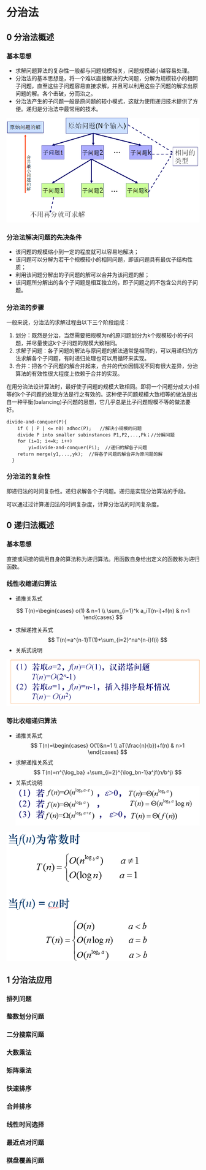 # 分治法

## 0 分治法概述
### 基本思想

* 求解问题算法的复杂性一般都与问题规模相关，问题规模越小越容易处理。
* 分治法的基本思想是，将一个难以直接解决的大问题，分解为规模较小的相同子问题，直至这些子问题容易直接求解，并且可以利用这些子问题的解求出原问题的解。各个击破，分而治之。
* 分治法产生的子问题一般是原问题的较小模式，这就为使用递归技术提供了方便。递归是分治法中最常用的技术。

![](image/分治法原理.png)


### 分治法解决问题的先决条件
* 该问题的规模缩小到一定的程度就可以容易地解决；
* 该问题可以分解为若干个规模较小的相同问题，即该问题具有最优子结构性质；
* 利用该问题分解出的子问题的解可以合并为该问题的解；
* 该问题所分解出的各个子问题是相互独立的，即子问题之间不包含公共的子问题。

### 分治法的步骤
一般来说，分治法的求解过程由以下三个阶段组成：
1. 划分：既然是分治，当然需要把规模为n的原问题划分为k个规模较小的子问题，并尽量使这k个子问题的规模大致相同。
2. 求解子问题：各子问题的解法与原问题的解法通常是相同的，可以用递归的方法求解各个子问题，有时递归处理也可以用循环来实现。
3. 合并：把各个子问题的解合并起来，合并的代价因情况不同有很大差异，分治算法的有效性很大程度上依赖于合并的实现。

在用分治法设计算法时，最好使子问题的规模大致相同。即将一个问题分成大小相等的k个子问题的处理方法是行之有效的。这种使子问题规模大致相等的做法是出自一种平衡(balancing)子问题的思想，它几乎总是比子问题规模不等的做法要好。

```
divide-and-conquer(P){
    if ( | P | <= n0) adhoc(P);   //解决小规模的问题
    divide P into smaller subinstances P1,P2,...,Pk；//分解问题
    for (i=1; i<=k; i++)
        yi=divide-and-conquer(Pi);  //递归的解各子问题
    return merge(y1,...,yk);  //将各子问题的解合并为原问题的解
  }

```
### 分治法的复杂性

即递归法的时间复杂性。递归求解各个子问题。递归是实现分治算法的手段。

可以通过过计算递归法的时间复杂度，计算分治法的时间复杂度。


## 0 递归法概述

### 基本思想
直接或间接的调用自身的算法称为递归算法。用函数自身给出定义的函数称为递归函数。

### 线性收缩递归算法
* 递推关系式

$$
T(n)=\begin{cases}  
    o(1) & n=1 \\
    \sum_{i=1}^k a_iT(n-i)+f(n) & n>1
\end{cases} 
$$

* 求解递推关系式
$$
T(n)=a^{n-1}T(1)+\sum_{i=2}^na^{n-i}f(i)
$$
* 关系式说明

![](image/递归算法-线性收缩说明.png)
### 等比收缩递归算法

* 递推关系式
$$
T(n)=\begin{cases}
    O(1)&n=1 \\
    aT(\frac{n}{b})+f(n) & n>1
\end{cases}
$$
* 求解递推关系式
$$
T(n)=n^{\log_ba} +\sum_{i=2}^{\log_bn-1}a^jf(n/b^j)
$$
* 关系式说明
![](image/递归算法-等比收缩说明.png)

![](image/递归算法-时间复杂度.png)


## 1 分治法应用

### 排列问题
### 整数划分问题

### 二分搜索问题

### 大数乘法

### 矩阵乘法

### 快速排序

### 合并排序

### 线性时间选择

### 最近点对问题

### 棋盘覆盖问题